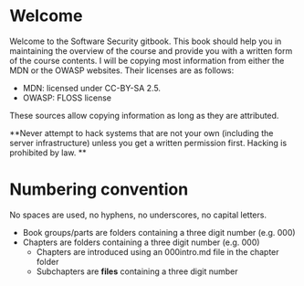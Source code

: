 # Welcome 
Welcome to the Software Security gitbook. This book should help you in maintaining the overview of the course and provide you with a written form of the course contents.
I will be copying most information from either the MDN or the OWASP websites. Their licenses are as follows:
* MDN: licensed under CC-BY-SA 2.5.
* OWASP: FLOSS license

These sources allow copying information as long as they are attributed. 

**Never attempt to hack systems that are not your own (including the server infrastructure) unless you get a written permission first. Hacking is prohibited by law. **

# Numbering convention
No spaces are used, no hyphens, no underscores, no capital letters.
* Book groups/parts are folders containing a three digit number (e.g. 000)
* Chapters are folders containing a three digit number (e.g. 000)
    * Chapters are introduced using an 000intro.md file in the chapter folder
    * Subchapters are **files** containing a three digit number

